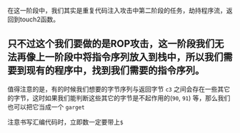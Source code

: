 在这一阶段中，我们其实是重复代码注入攻击中第二阶段的任务，劫持程序流，返回到touch2函数。

只不过这个我们要做的是ROP攻击，这一阶段我们无法再像上一阶段中将指令序列放入到栈中，所以我们需要到现有的程序中，找到我们需要的指令序列。
---

值得注意的是，有的时候我们想要的字节序列与返回字节 `c3` 之间会存在一些其它的字节，这时如果我们能判断这些其它的字节是不起作用的(`90`, `91`) 等，那么我们也可以把它当成一个 `garget` 

注意书写汇编代码时，立即数一定要带上`$`
